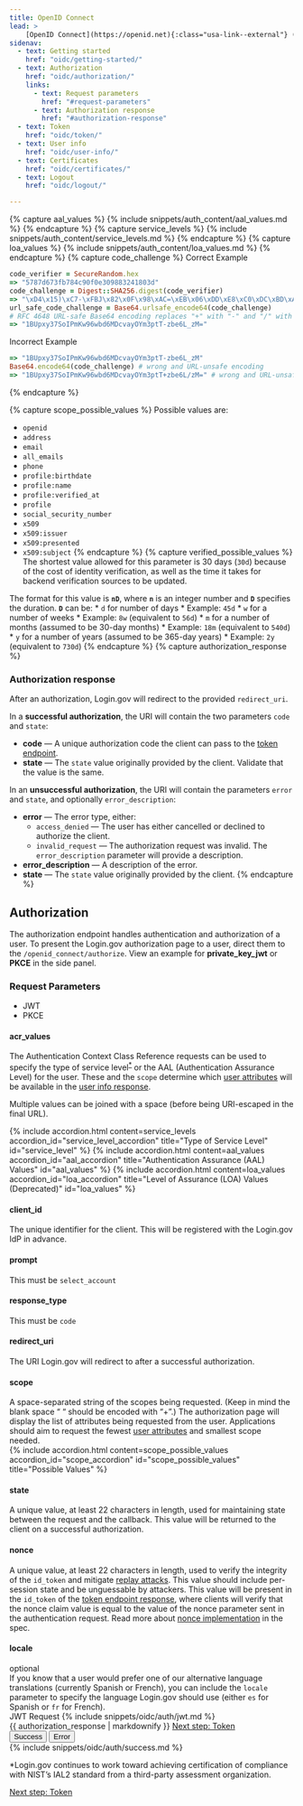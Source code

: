 ```yaml
---
title: OpenID Connect
lead: >
    [OpenID Connect](https://openid.net){:class="usa-link--external"} (OIDC) is a simple identity layer built on top of the OAuth 2.0 protocol. Login.gov supports [version 1.0](https://openid.net/specs/openid-connect-core-1_0.html){:class="usa-link--external"} of the specification and conforms to the [iGov Profile](https://openid.net/wg/igov){:class="usa-link--external"}.
sidenav:
  - text: Getting started
    href: "oidc/getting-started/"
  - text: Authorization
    href: "oidc/authorization/"
    links:
      - text: Request parameters
        href: "#request-parameters"
      - text: Authorization response
        href: "#authorization-response"
  - text: Token
    href: "oidc/token/"
  - text: User info
    href: "oidc/user-info/"
  - text: Certificates
    href: "oidc/certificates/"
  - text: Logout
    href: "oidc/logout/"

---
```

{% capture aal_values %}
 {% include snippets/auth_content/aal_values.md %}
{% endcapture %}
{% capture service_levels %}
 {% include snippets/auth_content/service_levels.md %}
{% endcapture %}
{% capture loa_values %}
 {% include snippets/auth_content/loa_values.md %}
{% endcapture %}
{% capture code_challenge %}
Correct Example

```ruby
code_verifier = SecureRandom.hex
=> "5787d673fb784c90f0e309883241803d"
code_challenge = Digest::SHA256.digest(code_verifier)
=> "\xD4\x15)\xC7-\xFBJ\x82\x0F\x98\xAC=\xEB\x06\xDD\xE8\xC0\xDC\xBD\xAC\x8Ebm\xE9\xB5?\xB3m\xEE\x8B\xFF3" # binary digest
url_safe_code_challenge = Base64.urlsafe_encode64(code_challenge)
# RFC 4648 URL-safe Base64 encoding replaces "+" with "-" and "/" with "_"
=> "1BUpxy37SoIPmKw96wbd6MDcvayOYm3ptT-zbe6L_zM="
```

Incorrect Example

```ruby
=> "1BUpxy37SoIPmKw96wbd6MDcvayOYm3ptT-zbe6L_zM"
Base64.encode64(code_challenge) # wrong and URL-unsafe encoding
=> "1BUpxy37SoIPmKw96wbd6MDcvayOYm3ptT+zbe6L/zM=" # wrong and URL-unsafe encoding
```
{% endcapture %}

{% capture scope_possible_values %}
Possible values are:
   - `openid`
   - `address`
   - `email`
   - `all_emails`
   - `phone`
   - `profile:birthdate`
   - `profile:name`
   - `profile:verified_at`
   - `profile`
   - `social_security_number`
   - `x509`
   - `x509:issuer`
   - `x509:presented`
   - `x509:subject`
{% endcapture %}
{% capture verified_possible_values %}
  The shortest value allowed for this parameter is 30 days (`30d`) because of the cost of identity verification, as well as the time it takes for backend verification sources to be updated.

  The format for this value is **`nD`**, where **`n`** is an integer number and **`D`** specifies the duration. **`D`** can be:
    * `d` for number of days
      * Example: `45d`
    * `w` for a number of weeks
      * Example: `8w` (equivalent to `56d`)
    * `m` for a number of months (assumed to be 30-day months)
      * Example: `18m` (equivalent to `540d`)
    * `y` for a number of years (assumed to be 365-day years)
      * Example: `2y` (equivalent to `730d`)
{% endcapture %}
{% capture authorization_response %}
### Authorization response

After an authorization, Login.gov will redirect to the provided `redirect_uri`.

In a **successful authorization**, the URI will contain the two parameters `code` and `state`:

- **code** — A unique authorization code the client can pass to the [token endpoint](/oidc/token/).
- **state** — The `state` value originally provided by the client. Validate that the value is the same.


In an **unsuccessful authorization**, the URI will contain the parameters `error` and `state`, and optionally `error_description`:

- **error** — The error type, either:
  - `access_denied` — The user has either cancelled or declined to authorize the client.
  - `invalid_request` — The authorization request was invalid. The `error_description` parameter will provide a description.
- **error_description** — A description of the error.
- **state** — The `state` value originally provided by the client.
{% endcapture %}

<div class="grid-row grid-gap">
  <div class="desktop:grid-col-9 mobile:grid-col-full">
    <h2 class="margin-top-neg-1">Authorization</h2>
      <p>The authorization endpoint handles authentication and authorization of a user.
      To present the Login.gov authorization page to a user, direct them to the
      <code class="language-plaintext highlighter-rouge">/openid_connect/authorize</code>. View an example for <strong>private_key_jwt</strong> or <strong>PKCE</strong> in the side panel.</p>
  <h3 class="margin-top-4" id="request-parameters">Request Parameters</h3>
  <ul class="doc-sub-nav">
    <li id="jwt-nav" class="doc-sub-nav-item code-button__selected margin-left-neg-3">JWT</li>
    <li id="pkce-nav" class="doc-sub-nav-item margin-left-3">PKCE</li>
  </ul>
  <div class="grid-row dev-doc-row">
    <div class="grid-col-5">
      <h4 id="acr_values" class="parameters">acr_values</h4>
    </div>
    <div class="grid-col-7">
        The Authentication Context Class Reference requests can be used to specify the type of service level<sup role="doc-noteref"><a href="#fn:1" class="footnote" rel="footnote">&#42;</a></sup> or the AAL (Authentication Assurance Level) for the user. These and the <code class="language-plaintext highlighter-rouge">scope</code> determine which <a class="usa-link" href="{{ '/attributes/' | prepend: site.baseurl }}">user attributes</a> will be available in the <a class="usa-link" href="{{ '/oidc/user-info/#user-info-response' | prepend: site.baseurl }}">user info response</a>.
      <p>
        Multiple values can be joined with a space (before being URI-escaped in the final URL).
      </p>
    </div>
  </div>
  <div class="grid-row dev-doc-row">
      <div class="usa-accordion">
        {% include accordion.html content=service_levels accordion_id="service_level_accordion"  title="Type of Service Level" id="service_level" %}
        {% include accordion.html content=aal_values accordion_id="aal_accordion" title="Authentication Assurance (AAL) Values" id="aal_values" %}
        {% include accordion.html content=loa_values accordion_id="loa_accordion" title="Level of Assurance (LOA) Values (Deprecated)" id="loa_values" %}
      </div>
    </div>
    <div class="grid-row dev-doc-row">
      <div class="grid-col-5">
        <h4 class="parameters">client_id</h4>
      </div>
      <div class="grid-col-7">
        The unique identifier for the client. This will be registered with the Login.gov IdP in advance.
      </div>
    </div>
    <div class="dev-doc-row pkce-only" hidden>
      <div class="grid-row">
        <div class="grid-col-5">
          <h4 class="parameters clearfix">code_challenge</h4><span class="float-left text-italic">required for PKCE</span>
        </div>
        <div class="grid-col-7 padding-bottom-2">
            The <a class="usa-link usa-link--external" href="https://datatracker.ietf.org/doc/html/rfc4648">RFC 4648</a> URL-safe Base64 encoding of the SHA256 binary digest of a random value generated by the client. The original random value is referred to as the <code class="language-plaintext highlighter-rouge">code_verifier</code> and is later used with the token endpoint. Generating these values in Ruby might look like this, for example:
        </div>
      </div>
      <div class="grid-row">
        <div class="usa-accordion padding-top-2">
            {% include accordion.html content=code_challenge accordion_id="code_challenge_accordion" title="Code Challenge Example" id="code_challenge" %}
        </div>
      </div>
    </div>
    <div class="dev-doc-row pkce-only" hidden>
      <div class="grid-row">
        <div class="grid-col-5">
          <h4 class="parameters clearfix">code_challenge_method</h4><span class="float-left text-italic">required for PKCE</span>
        </div>
        <div class="grid-col-7">
            This must be <code class="language-plaintext highlighter-rouge">S256</code>, the only PKCE code challenge method supported.
        </div>
      </div>
    </div>
     <div class="grid-row dev-doc-row">
      <div class="grid-col-5">
        <h4 id="prompt" class="parameters clearfix">prompt</h4>
      </div>
      <div class="grid-col-7">
          This must be <code class="language-plaintext highlighter-rouge">select_account</code>
      </div>
    </div>
    <div class="grid-row dev-doc-row">
      <div class="grid-col-5">
        <h4 class="parameters clearfix">response_type</h4>
      </div>
      <div class="grid-col-7">
          This must be <code class="language-plaintext highlighter-rouge">code</code>
      </div>
    </div>
    <div class="grid-row dev-doc-row">
      <div class="grid-col-5">
        <h4 class="parameters clearfix">redirect_uri</h4>
      </div>
      <div class="grid-col-7">
        The URI Login.gov will redirect to after a successful authorization.
      </div>
    </div>
    <div class="dev-doc-row">
      <div class="grid-row">
        <div class="grid-col-5">
          <h4 class="parameters clearfix">scope</h4>
        </div>
        <div class="grid-col-7">
            A space-separated string of the scopes being requested. (Keep in mind the blank space “ “ should be encoded with “+”.) The authorization page will display the list of attributes being requested from the user. Applications should aim to request the fewest <a class="usa-link" href="{{ '/attributes/' | prepend: site.baseurl }}">user attributes</a> and smallest scope needed.
        </div>
      </div>
      <div class="grid-row">
        <div class="usa-accordion padding-top-2">
          {% include accordion.html content=scope_possible_values accordion_id="scope_accordion" id="scope_possible_values" title="Possible Values" %}
        </div>
      </div>
    </div>
    <div class="dev-doc-row">
      <div class="grid-row">
        <div class="grid-col-5">
          <h4 class="parameters clearfix">state</h4>
        </div>
        <div class="grid-col-7">
            A unique value, at least 22 characters in length, used for maintaining state between the request and the callback. This value will be returned to the client on a successful authorization.
        </div>
      </div>
    </div>
    <div class="dev-doc-row">
      <div class="grid-row">
        <div class="grid-col-5">
          <h4 class="parameters clearfix">nonce</h4>
        </div>
        <div class="grid-col-7">
          A unique value, at least 22 characters in length, used to verify the integrity
          of the <code class="language-plaintext highlighter-rouge">id_token</code> and mitigate
          <a class="usa-link usa-link usa-link--external" href="https://en.wikipedia.org/wiki/Replay_attack">replay attacks</a>.
          This value should include per-session state and be unguessable by attackers. This value will be present in the
          <code class="language-plaintext highlighter-rouge">id_token</code> of the <a class="usa-link" href="{{ '/oidc/token/#token-response' | prepend: site.baseurl }}">token endpoint response</a>,
          where clients will verify that the nonce claim value is equal to the value of the nonce parameter sent in the authentication request.
          Read more about <a class="usa-link usa-link--external" href="https://openid.net/specs/openid-connect-core-1_0.html#NonceNotes">nonce implementation</a> in the spec.
        </div>
      </div>
    </div>
    <div class="dev-doc-row">
      <div class="grid-row">
        <div class="grid-col-5">
          <h4 class="parameters clearfix">locale</h4><span class="float-left text-italic">optional</span>
        </div>
        <div class="grid-col-7">
          If you know that a user would prefer one of our alternative language translations (currently Spanish or French), you can include the <code class="language-plaintext highlighter-rouge">locale</code> parameter to specify the language Login.gov should use (either <code class="language-plaintext highlighter-rouge">es</code> for Spanish or <code class="language-plaintext highlighter-rouge">fr</code> for French).
        </div>
      </div>
    </div>
  </div>
  <div class="usa-layout-docs__main code-snippet-column desktop:grid-col-3">
      <section id="pkce" class="code-snippet-section" hidden>
        <span class="code-button code-button__selected margin-left-2">PKCE Request</span>
          {% include snippets/oidc/auth/pkce.md %}
      </section>
      <section id="jwt" class="code-snippet-section">
        <span class="code-button code-button__selected margin-left-2">JWT Request</span>
          {% include snippets/oidc/auth/jwt.md %}
      </section>
  </div>
</div>
<div class="grid-row grid-gap">
  <div class="desktop:grid-col-9 mobile:grid-col-full">
    {{ authorization_response | markdownify }}
    <a href="{{ '/oidc/token/' | prepend: site.baseurl }}" class="usa-link margin-top-4 mobile:display-none desktop:display-block">Next step: Token</a>
  </div>
  <div class="usa-layout-docs__main code-snippet-column desktop:grid-col-3">
    <div class="margin-top-2 position-relative z-index-1">
      <button id="oidc_auth_tab1_button" data-selector="oidc_auth" class="code-button code-button__selected margin-left-2">Success</button>
      <button id="oidc_auth_tab2_button" data-selector="oidc_auth" class="code-button margin-left-2">Error</button>
      <section id="oidc_auth_tab1">
        {% include snippets/oidc/auth/success.md %}
      </section>
      <section id="oidc_auth_tab2" hidden>
        {% include snippets/oidc/auth/failure.md %}
      </section>
    </div>
  </div>
  <div class="desktop:grid-col-9 mobile:grid-col-full">
    <p id="fn:1" role="doc-endnote">&#42;Login.gov continues to work toward achieving certification of compliance with NIST’s IAL2 standard from a third-party assessment organization.</p>
  </div>
  <a href="{{ '/oidc/token/' | prepend: site.baseurl }}" class="usa-link mobile:display-block desktop:display-none margin-top-2">Next step: Token</a>
</div>
